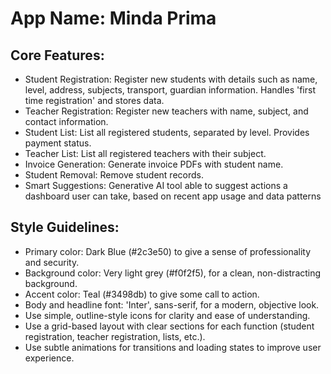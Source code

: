 # **App Name**: Minda Prima

## Core Features:

- Student Registration: Register new students with details such as name, level, address, subjects, transport, guardian information. Handles 'first time registration' and stores data.
- Teacher Registration: Register new teachers with name, subject, and contact information.
- Student List: List all registered students, separated by level. Provides payment status.
- Teacher List: List all registered teachers with their subject.
- Invoice Generation: Generate invoice PDFs with student name.
- Student Removal: Remove student records.
- Smart Suggestions: Generative AI tool able to suggest actions a dashboard user can take, based on recent app usage and data patterns

## Style Guidelines:

- Primary color: Dark Blue (#2c3e50) to give a sense of professionality and security.
- Background color: Very light grey (#f0f2f5), for a clean, non-distracting background.
- Accent color: Teal (#3498db) to give some call to action.
- Body and headline font: 'Inter', sans-serif, for a modern, objective look.
- Use simple, outline-style icons for clarity and ease of understanding.
- Use a grid-based layout with clear sections for each function (student registration, teacher registration, lists, etc.).
- Use subtle animations for transitions and loading states to improve user experience.